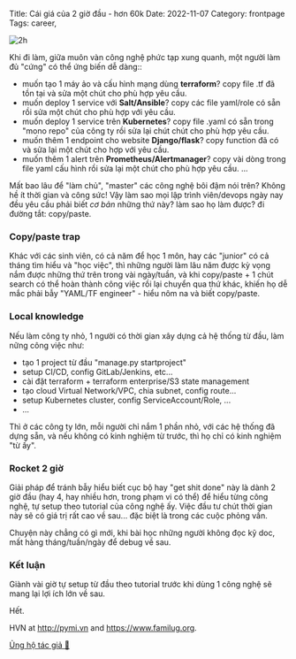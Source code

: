 Title: Cái giá của 2 giờ đầu - hơn 60k
Date: 2022-11-07
Category: frontpage
Tags: career,

![2h]({static}/images/2h.png)

Khi đi làm, giữa muôn vàn công nghệ phức tạp xung quanh, một người làm đủ "cứng" có thể ứng biến dễ dàng::

- muốn tạo 1 máy ảo và cấu hình mạng dùng **terraform**? copy file .tf đã tồn tại và sửa một chút cho phù hợp yêu cầu.
- muốn deploy 1 service với **Salt/Ansible**? copy các file yaml/role có sẵn rồi sửa một chút cho phù hợp với yêu cầu.
- muốn deploy 1 service trên **Kubernetes**? copy file .yaml có sẵn trong "mono repo" của công ty rồi sửa lại chút chút cho phù hợp yêu cầu.
- muốn thêm 1 endpoint cho website **Django/flask**? copy function đã có và sửa lại một chút cho hợp với yêu cầu.
- muốn thêm 1 alert trên **Prometheus/Alertmanager**? copy vài dòng trong file yaml cấu hình rồi sửa lại một chút cho phù hợp yêu cầu.
...

Mất bao lâu để "làm chủ", "master" các công nghệ bôi đậm nói trên? Không hề ít thời gian và công sức! Vậy làm sao mọi lập trình viên/devops ngày nay đều yêu cầu phải biết *cơ bản* những thứ này? làm sao họ làm được? đi đường tắt: copy/paste.

### Copy/paste trap
Khác với các sinh viên, có cả năm để học 1 môn, hay các "junior" có cả tháng tìm hiểu và "học việc", thì những người làm lâu năm được kỳ vọng nắm được những thứ trên trong vài ngày/tuần, và khi copy/paste + 1 chút search có thể hoàn thành công việc rồi lại chuyển qua thứ khác, khiến họ dễ mắc phải bẫy "YAML/TF engineer" - hiểu nôm na và biết copy/paste.

### Local knowledge
Nếu làm công ty nhỏ, 1 người có thời gian xây dựng cả hệ thống từ đầu, làm nững công việc như:

- tạo 1 project từ đầu "manage.py startproject"
- setup CI/CD, config GitLab/Jenkins, etc...
- cài đặt terraform + terraform enterprise/S3 state management
- tạo cloud Virtual Network/VPC, chia subnet, config route...
- setup Kubernetes cluster, config ServiceAccount/Role, ...
- ...

Thì ở các công ty lớn, mỗi người chỉ nắm 1 phần nhỏ, với các hệ thống đã dựng sẵn, và nếu không có kinh nghiệm từ trước, thì họ chỉ có kinh nghiệm "từ ấy".

### Rocket 2 giờ

Giải pháp để tránh bẫy hiểu biết cục bộ hay "get shit done" này là dành 2 giờ đầu (hay 4, hay nhiều hơn, trong phạm vi có thể) để hiểu từng công nghệ, tự setup theo tutorial của công nghệ ấy. Việc đầu tư chút thời gian này sẽ có giá trị rất cao về sau... đặc biệt là trong các cuộc phỏng vấn.

Chuyện này chẳng có gì mới, khi bài học những người không đọc kỹ doc, mất hàng tháng/tuần/ngày để debug về sau.

### Kết luận
Giành vài giờ tự setup từ đầu theo tutorial trước khi dùng 1 công nghệ sẽ mang lại lợi ích lớn về sau.

Hết.

HVN at http://pymi.vn and https://www.familug.org.

[Ủng hộ tác giả 🍺](https://www.familug.org/p/ung-ho.html)
